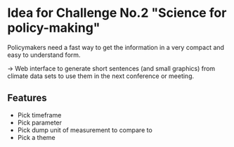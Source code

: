 # Idea for Challenge No.2 "Science for policy-making"

Policymakers need a fast way to get the information in a very compact and easy to understand form.

-> Web interface to generate short sentences (and small graphics) from climate data sets to use them in the next conference or meeting.

## Features

+ Pick timeframe
+ Pick parameter
+ Pick dump unit of measurement to compare to
+ Pick a theme
